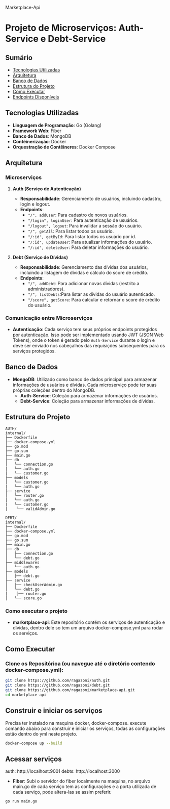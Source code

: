 Marketplace-Api

# Projeto de Microserviços: Auth-Service e Debt-Service

## Sumário

- [Tecnologias Utilizadas](#tecnologias-utilizadas)
- [Arquitetura](#arquitetura)
- [Banco de Dados](#banco-de-dados)
- [Estrutura do Projeto](#estrutura-do-projeto)
- [Como Executar](#como-executar)
- [Endpoints Disponíveis](#endpoints-disponíveis)

## Tecnologias Utilizadas

- **Linguagem de Programação**: Go (Golang)
- **Framework Web**: Fiber
- **Banco de Dados**: MongoDB
- **Contêinerização**: Docker
- **Orquestração de Contêineres**: Docker Compose

## Arquitetura

### Microserviços

1. **Auth (Serviço de Autenticação)**
   - **Responsabilidade**: Gerenciamento de usuários, incluindo cadastro, login e logout.
   - **Endpoints**:
     - `"/", addUser`: Para cadastro de novos usuários.
     - `"/login", loginUser`: Para autenticação de usuários.
     - `"/logout", logout`: Para invalidar a sessão do usuário.
     - `"/", getAll`: Para listar todos os usuário.
     - `"/:id", getById`: Para listar todos os usuário por id.
     - `"/:id", updateUser`: Para atualizar informações do usuário.
     - `"/:id", deleteUser`: Para deletar informações do usuário.

2. **Debt (Serviço de Dívidas)**
   - **Responsabilidade**: Gerenciamento das dívidas dos usuários, incluindo a listagem de dívidas e cálculo do score de crédito.
   - **Endpoints**:
     - `"/", addDebt`: Para adicionar novas dívidas (restrito a administradores).
     - `"/", listDebts`:Para listar as dívidas do usuário autenticado.
     - `"/score", getScore`: Para calcular e retornar o score de crédito do usuário.

### Comunicação entre Microserviços

- **Autenticação**: Cada serviço tem seus próprios endpoints protegidos por autenticação. Isso pode ser implementado usando JWT (JSON Web Tokens), onde o token é gerado pelo `Auth-Service` durante o login e deve ser enviado nos cabeçalhos das requisições subsequentes para os serviços protegidos.

## Banco de Dados

- **MongoDB**: Utilizado como banco de dados principal para armazenar informações de usuários e dívidas. Cada microserviço pode ter suas próprias coleções dentro do MongoDB.
  - **Auth-Service**: Coleção para armazenar informações de usuários.
  - **Debt-Service**: Coleção para armazenar informações de dívidas.

## Estrutura do Projeto
````
AUTH/
internal/
├── Dockerfile
├── docker-compose.yml
├── go.mod
├── go.sum
├── main.go
├── db
│   └── connection.go
|   └── auth.go
|   └── customer.go
├── models
│   └── customer.go
|   └── auth.go
├── service
│   └── router.go
|   └── auth.go
|   └── customer.go
|    └── validAdmin.go

DEBT/
internal/
├── Dockerfile
├── docker-compose.yml
├── go.mod
├── go.sum
├── main.go
├── db
│   ├── connection.go
│   └── debt.go
├── middlewares
│   └── auth.go
├── models
│   ├── debt.go
├── service
│   ├── checkUserAdmin.go
│   └── debt.go
|    ├── router.go
│   └── score.go
````
### Como executar o projeto

- **marketplace-api**: Este repositório contém os serviços de autenticação e dívidas, dentro dele so tem um arquivo docker-compose.yml
para rodar os serviços.

## Como Executar

### Clone os Repositórioa (ou navegue até o diretório contendo docker-compose.yml):

```bash
git clone https://github.com/ragazoni/auth.git
git clone https://github.com/ragazoni/debt.git
git clone https://github.com/ragazoni/marketplace-api.git
cd marketplace-api
```

## Construir e iniciar os serviços
Precisa ter instalado na maquina docker, docker-compose.
execute comando abaixo para construir e iniciar os serviços, todas as configurações 
estão dentro do yml neste projeto.

```bash
docker-compose up --build
```

## Acessar serviços

auth: http://localhost:9001 
debts: http://localhost:3000

- **Fiber**: Subi o servidor do fiber localmente na maquina, no arquivo main.go de cada serviço
tem as configurações e a porta utilizada de cada serviço, pode altera-las se assim preferir.

```bash
go run main.go
```


 




